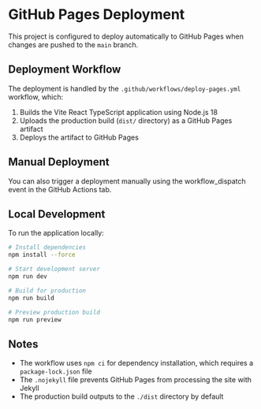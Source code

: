 # GitHub Pages Deployment

This project is configured to deploy automatically to GitHub Pages when changes are pushed to the `main` branch.

## Deployment Workflow

The deployment is handled by the `.github/workflows/deploy-pages.yml` workflow, which:

1. Builds the Vite React TypeScript application using Node.js 18
2. Uploads the production build (`dist/` directory) as a GitHub Pages artifact
3. Deploys the artifact to GitHub Pages

## Manual Deployment

You can also trigger a deployment manually using the workflow_dispatch event in the GitHub Actions tab.

## Local Development

To run the application locally:

```bash
# Install dependencies
npm install --force

# Start development server
npm run dev

# Build for production
npm run build

# Preview production build
npm run preview
```

## Notes

- The workflow uses `npm ci` for dependency installation, which requires a `package-lock.json` file
- The `.nojekyll` file prevents GitHub Pages from processing the site with Jekyll
- The production build outputs to the `./dist` directory by default
